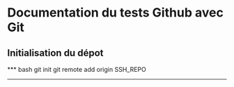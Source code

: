 # Documentation du tests Github avec Git
## Initialisation du dépot

*** bash
git init
git remote add origin SSH_REPO
***